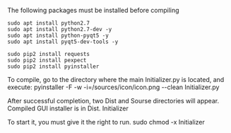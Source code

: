 The following packages must be installed before compiling

    sudo apt install python2.7
    sudo apt install python2.7-dev -y
    sudo apt install python-pyqt5 -y
    sudo apt install pyqt5-dev-tools -y

    sudo pip2 install requests
    sudo pip2 install pexpect
    sudo pip2 install pyinstaller

To compile, go to the directory where the main Initializer.py is located,
and execute:
pyinstaller -F -w -i=/sources/icon/icon.png --clean Initializer.py


After successful completion,
two Dist and Sourse directories will appear.
Compiled GUI installer is in Dist. Initializer

To start it, you must give it the right to run.
sudo chmod -x Initializer